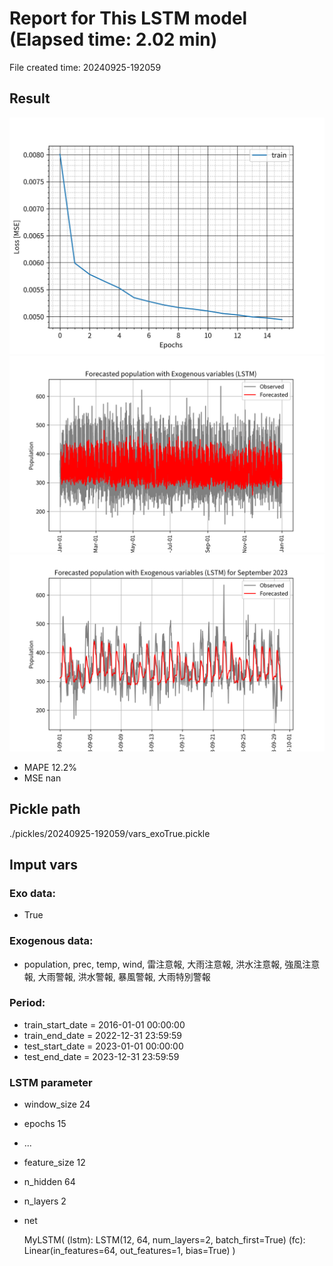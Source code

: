 
# Report for This LSTM model (Elapsed time: 2.02 min)

File created time: 20240925-192059

## Result 
<img src="result_20240925-192059_loss.png" width='600'/>
<img src="result_20240925-192059_forecast.png" width='600'/>
<img src="result_20240925-192059_forecast_september_2023.png" width='600'/>

- MAPE	12.2%
- MSE 	nan

## Pickle path
./pickles/20240925-192059/vars_exoTrue.pickle

## Imput vars

### Exo data:
- True

### Exogenous data:
- population, prec, temp, wind, 雷注意報, 大雨注意報, 洪水注意報, 強風注意報, 大雨警報, 洪水警報, 暴風警報, 大雨特別警報
 
### Period:
- train_start_date    = 2016-01-01 00:00:00
- train_end_date      = 2022-12-31 23:59:59
- test_start_date     = 2023-01-01 00:00:00  
- test_end_date       = 2023-12-31 23:59:59

### LSTM parameter
- window_size	24
- epochs	15
- ...
- feature_size	12
- n_hidden	64
- n_layers	2
- net

     MyLSTM(
  (lstm): LSTM(12, 64, num_layers=2, batch_first=True)
  (fc): Linear(in_features=64, out_features=1, bias=True)
)



